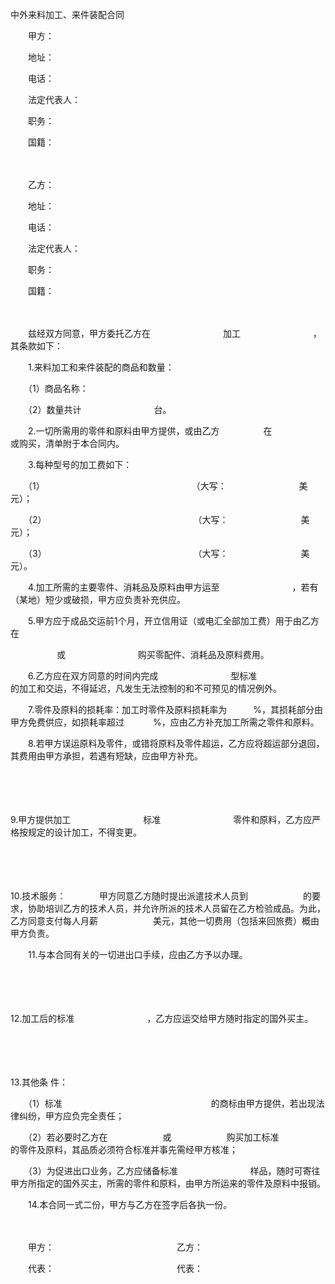 



中外来料加工、来件装配合同



 

　　甲方：

　　地址：　　　　　　　　　　 

　　电话：

　　法定代表人：　　　　　　　 

　　职务：　　　　　　　

　　国籍：

　　

　　乙方：　　　　　　 

　　地址：　　　　　　　　　　 

　　电话：

　　法定代表人：　　　　　　　

　　职务：　　　　　　　

　　国籍：　　

　　

　　兹经双方同意，甲方委托乙方在　　　　　　　　 加工　　　　　　　　 ，其条款如下：

　　1.来料加工和来件装配的商品和数量：

　　（1）商品名称：

　　（2）数量共计　　　　　　　　 台。

　　2.一切所需用的零件和原料由甲方提供，或由乙方　　　　　在　　　　　 或购买，清单附于本合同内。

　　3.每种型号的加工费如下：

　　（1）　　　　　　　　　　　　　　　　　 （大写：　　　　　　　　 美元）；

　　（2）　　　　　　　　　　　　　　　　　 （大写：　　　　　　　　 美元）；

　　（3）　　　　　　　　　　　　　　　　　 （大写：　　　　　　　　 美元）。

　　4.加工所需的主要零件、消耗品及原料由甲方运至　　　　　　　　 ，若有（某地）短少或破损，甲方应负责补充供应。

　　5.甲方应于成品交运前1个月，开立信用证（或电汇全部加工费）用于由乙方在

　　　　　 或　　　　　　　　 购买零配件、消耗品及原料费用。

　　6.乙方应在双方同意的时间内完成　　　　　　　　 型标准　　　　　　　　 的加工和交运，不得延迟，凡发生无法控制的和不可预见的情况例外。

　　7.零件及原料的损耗率：加工时零件及原料损耗率为　　　%，其损耗部分由甲方免费供应，如损耗率超过　　　 %，应由乙方补充加工所需之零件和原料。

　　8.若甲方误运原料及零件，或错将原料及零件超运，乙方应将超运部分退回，其费用由甲方承担，若遇有短缺，应由甲方补充。

　　

　　

9.甲方提供加工 
　　　　　　　　标准　　　　　　　　 零件和原料，乙方应严格按规定的设计加工，不得变更。

　　

　　

10.技术服务：
　　
　 甲方同意乙方随时提出派遣技术人员到　　　　　　 的要求，协助培训乙方的技术人员，并允许所派的技术人员留在乙方检验成品。为此，乙方同意支付每人月薪　　　　　　 美元，其他一切费用（包括来回旅费）概由甲方负责。

　　11.与本合同有关的一切进出口手续，应由乙方予以办理。

　　

　　

12.加工后的标准 
　　　　　　　　，乙方应运交给甲方随时指定的国外买主。

　　

　　

13.其他条
件：

　　（1）标准　　　　　　　　　　　　　　　　　的商标由甲方提供，若出现法律纠纷，甲方应负完全责任；

　　（2）若必要时乙方在　　　　　　 或　　　　　　 购买加工标准　　　　　　 的零件及原料，其品质必须符合标准并事先需经甲方核准；

　　（3）为促进出口业务，乙方应储备标准　　　　　　　　 样品，随时可寄往甲方所指定的国外买主，所需的零件和原料，由甲方所运来的零件及原料中报销。

　　14.本合同一式二份，甲方与乙方在签字后各执一份。　　

　　

　　甲方：　　　　　　　　　　　　　　乙方：

　　代表：　　　　　　　　　　　　　　代表：

　　